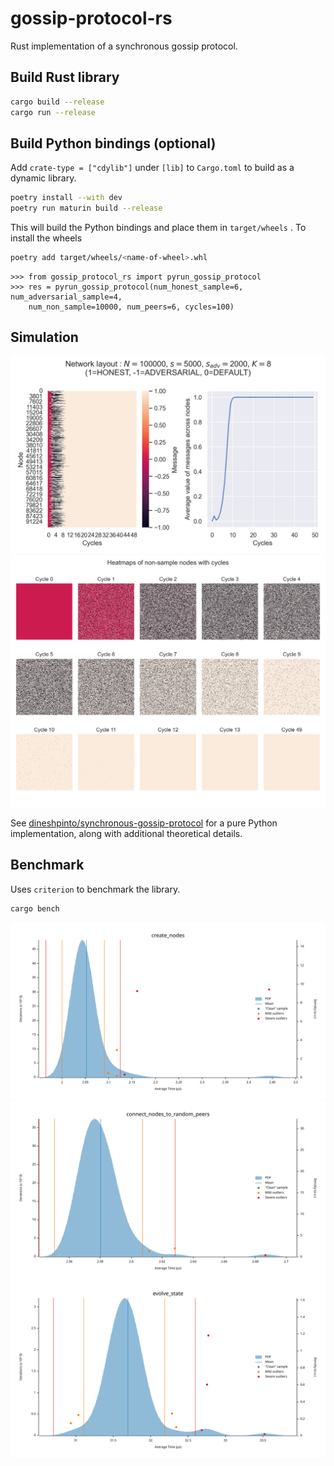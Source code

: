 # gossip-protocol-rs

Rust implementation of a synchronous gossip protocol.

## Build Rust library

```bash
cargo build --release
cargo run --release
```

## Build Python bindings (optional)

Add `crate-type = ["cdylib"]` under `[lib]` to `Cargo.toml` to build as a dynamic library.

```bash
poetry install --with dev
poetry run maturin build --release
```

This will build the Python bindings and place them in `target/wheels` . To install the wheels

```bash
poetry add target/wheels/<name-of-wheel>.whl
```

```ipython
>>> from gossip_protocol_rs import pyrun_gossip_protocol
>>> res = pyrun_gossip_protocol(num_honest_sample=6, num_adversarial_sample=4,
    num_non_sample=10000, num_peers=6, cycles=100)
```

## Simulation

![Results](output/convergence_heatmap_and_overall.png)
![Results](output/node_state_heatmap.png)

See [dineshpinto/synchronous-gossip-protocol](https://github.com/dineshpinto/synchronous-gossip-protocol) for a pure
Python implementation, along with additional
theoretical details.

## Benchmark

Uses `criterion` to benchmark the library.

```bash
cargo bench
```

![create_nodes_pdf](output/benchmark_create_nodes_pdf.svg)
![connect_nodes_to_random_peers_pdf](output/benchmark_connect_nodes_to_random_peers_pdf.svg)
![evolve_state_pdf](output/benchmark_evolve_state_pdf.svg)
